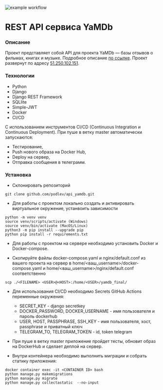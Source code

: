 ![example workflow](https://github.com/podlev/yamdb_final/actions/workflows/yamdb_workflow.yml/badge.svg)

# REST API сервиса YaMDb

### Описание
Проект представляет собой API для проекта YaMDb  — базы отзывов о фильмах, книгах и музыке. Подробное описание [по ссылке](https://github.com/podlev/api_yamdb). Проект развернут по адресу [51.250.102.151](http://51.250.102.151/).

### Технологии 
- Python
- Django
- Django REST Framework
- SQLlite
- Simple-JWT
- Docker
- CI/CD

С использованием инструментов CI/CD (Continuous Integration и Continuous Deployment). При пуше в ветку master автоматически запускаются:

- Тестирование,
- Push нового образа на Docker Hub,
- Deploy на сервер,
- Отправка сообщения в телеграмм.

### Установка
- Склонировать репозиторий
```commandline
git clone github.com/podlev/api_yamdb.git
```

- Для работы с проектом локально создать и активировать виртуальное окружение, устанвоить зависимости

```commandline
python -m venv venv
source venv/scripts/activate (Windows)    
source venv/bin/activate (MacOS/Linux)
python3 -m pip install --upgrade pip
python pip install -r requirements.txt
```
- Для работы с проектом на сервере необходимо установить Docker и Docker-compose. 

- Скопируйте файлы docker-compose.yaml и nginx/default.conf из вашего проекта на сервер в home/<ваш_username>/docker-compose.yaml и home/<ваш_username>/nginx/default.conf соответственно
```
scp ./<FILENAME> <USER>@<HOST>:/home/<USER>/yamdb_final/
```
- Для использования CI/CD необходимо Secrets GitHub Actions переменные окружения:
  - SECRET_KEY - django secretkey
  - DOCKER_PASSWORD, DOCKER_USERNAME - имя пользователя и пароль dockerhub
  - USER, HOST, PASSPHRASE, SSH_KEY - имя пользователя, хост, passphrase и приватный ключ
  - TELEGRAM_TO, TELEGRAM_TOKEN - id, token telegram

- При пуше в ветку master приложение пройдет тесты, обновит образ на DockerHub и сделает деплой на сервер. 
- Внутри контейнера необходимо выполнить миграции и собрать статику приложения:
```commandline
docker container exec -it <CONTAINER ID> bash
python manage.py makemigrations
python manage.py migrate
python manage.py collectastatic  --no-input
```
